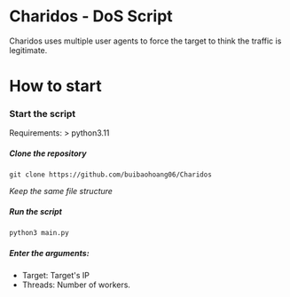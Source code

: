 # Charidos - DoS Script
Charidos uses multiple user agents to force the target to think the traffic is legitimate.

# How to start
### Start the script
Requirements: > python3.11 

##### Clone the repository
```git clone https://github.com/buibaohoang06/Charidos```

*Keep the same file structure*

##### Run the script
```python
python3 main.py
```

##### Enter the arguments:
- Target: Target's IP
- Threads: Number of workers.
